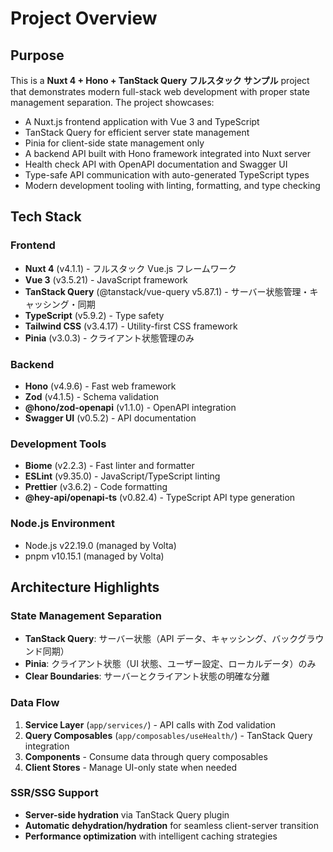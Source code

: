# Project Overview

## Purpose

This is a **Nuxt 4 + Hono + TanStack Query フルスタック サンプル** project that demonstrates modern full-stack web development with proper state management separation. The project showcases:

- A Nuxt.js frontend application with Vue 3 and TypeScript
- TanStack Query for efficient server state management
- Pinia for client-side state management only
- A backend API built with Hono framework integrated into Nuxt server
- Health check API with OpenAPI documentation and Swagger UI
- Type-safe API communication with auto-generated TypeScript types
- Modern development tooling with linting, formatting, and type checking

## Tech Stack

### Frontend

- **Nuxt 4** (v4.1.1) - フルスタック Vue.js フレームワーク
- **Vue 3** (v3.5.21) - JavaScript framework
- **TanStack Query** (@tanstack/vue-query v5.87.1) - サーバー状態管理・キャッシング・同期
- **TypeScript** (v5.9.2) - Type safety
- **Tailwind CSS** (v3.4.17) - Utility-first CSS framework
- **Pinia** (v3.0.3) - クライアント状態管理のみ

### Backend

- **Hono** (v4.9.6) - Fast web framework
- **Zod** (v4.1.5) - Schema validation
- **@hono/zod-openapi** (v1.1.0) - OpenAPI integration
- **Swagger UI** (v0.5.2) - API documentation

### Development Tools

- **Biome** (v2.2.3) - Fast linter and formatter
- **ESLint** (v9.35.0) - JavaScript/TypeScript linting
- **Prettier** (v3.6.2) - Code formatting
- **@hey-api/openapi-ts** (v0.82.4) - TypeScript API type generation

### Node.js Environment

- Node.js v22.19.0 (managed by Volta)
- pnpm v10.15.1 (managed by Volta)

## Architecture Highlights

### State Management Separation

- **TanStack Query**: サーバー状態（API データ、キャッシング、バックグラウンド同期）
- **Pinia**: クライアント状態（UI 状態、ユーザー設定、ローカルデータ）のみ
- **Clear Boundaries**: サーバーとクライアント状態の明確な分離

### Data Flow

1. **Service Layer** (`app/services/`) - API calls with Zod validation
2. **Query Composables** (`app/composables/useHealth/`) - TanStack Query integration
3. **Components** - Consume data through query composables
4. **Client Stores** - Manage UI-only state when needed

### SSR/SSG Support

- **Server-side hydration** via TanStack Query plugin
- **Automatic dehydration/hydration** for seamless client-server transition
- **Performance optimization** with intelligent caching strategies
